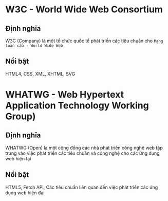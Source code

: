# W3C - World Wide Web Consortium
## Định nghĩa
W3C (Company) là một tổ chức quốc tế phát triển các tiêu chuẩn cho  `Mạng toàn cầu - World Wide Web`

## Nổi bật
HTML4, CSS, XML, XHTML, SVG
# WHATWG - Web Hypertext Application Technology Working Group)
## Định nghĩa
WHATWG (Open) là một cộng đồng các nhà phát triển công nghệ web tập trung vào việc phát triển các tiêu chuẩn và công nghệ cho các ứng dụng web hiện tại

## Nổi bật
HTML5, Fetch API, Các tiêu chuẩn liên quan đến việc phát triển các ứng dụng web hiện đại